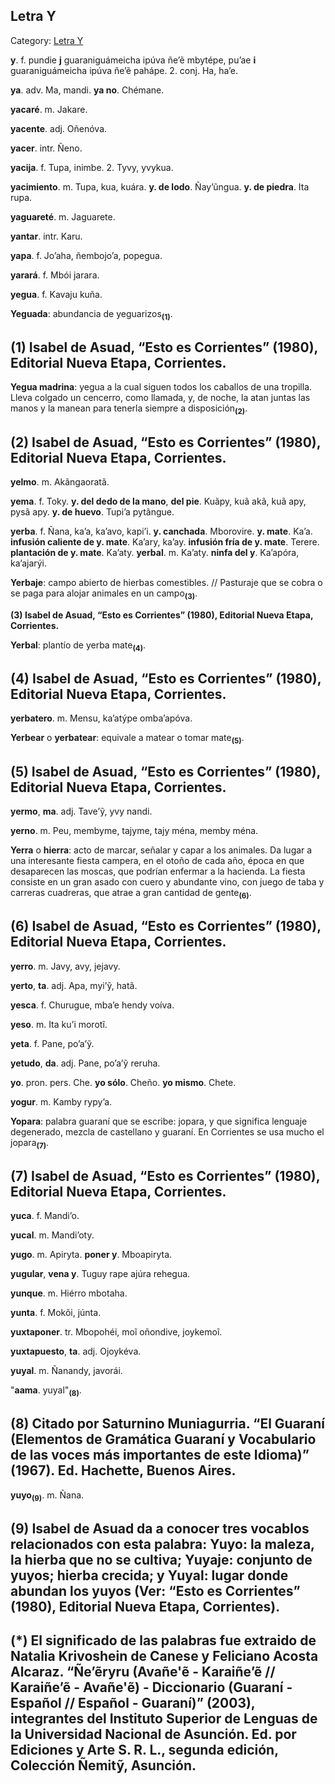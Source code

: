 ## Letra Y

Category: [Letra Y](http://descubrircorrientes.com.ar/2012/index.php/1465-diccionario-guarani/espanol-guarani/letra-y)

**y**. f. pundie **j** guaraniguámeicha ipúva ñe’ẽ mbytépe, pu’ae **i** guaraniguámeicha ipúva ñe’ẽ pahápe. 2. conj. Ha, ha’e.

**ya**. adv. Ma, mandi. **ya no**. Chémane.

**yacaré**. m. Jakare.

**yacente**. adj. Oñenóva.

**yacer**. intr. Ñeno.

**yacija**. f. Tupa, inimbe. 2. Tyvy, yvykua.

**yacimiento**. m. Tupa, kua, kuára. **y. de lodo**. Ñay’ũngua. **y. de piedra**. Ita rupa.

**yaguareté**. m. Jaguarete.

**yantar**. intr. Karu.

**yapa**. f. Jo’aha, ñembojo’a, popegua.

**yarará**. f. Mbói jarara.

**yegua**. f. Kavaju kuña.

**Yeguada**: abundancia de yeguarizos<sub><strong>(1)</strong></sub>.

## **(1) Isabel de Asuad, “Esto es Corrientes” (1980), Editorial Nueva Etapa, Corrientes.**

**Yegua madrina**: yegua a la cual siguen todos los caballos de una tropilla. Lleva colgado un cencerro, como llamada, y, de noche, la atan juntas las manos y la manean para tenerla siempre a disposición<sub><strong>(2)</strong></sub>.

## **(2) Isabel de Asuad, “Esto es Corrientes” (1980), Editorial Nueva Etapa, Corrientes.**

**yelmo**. m. Akãngaoratã.

**yema**. f. Toky. **y. del dedo de la mano**, **del pie**. Kuãpy, kuã akã, kuã apy, pysã apy. **y. de huevo**. Tupi’a pytãngue.

**yerba**. f. Ñana, ka’a, ka’avo, kapi’i. **y. canchada**. Mborovire. **y. mate**. Ka’a. **infusión caliente de y. mate**. Ka’ary, ka’ay. **infusión fría de y. mate**. Terere. **plantación de y. mate**. Ka’aty. **yerbal**. m. Ka’aty. **ninfa del y**. Ka’apóra, ka’ajarýi.

**Yerbaje**: campo abierto de hierbas comestibles. // Pasturaje que se cobra o se paga para alojar animales en un campo<sub><strong>(3)</strong></sub>.

**(3) Isabel de Asuad, “Esto es Corrientes” (1980), Editorial Nueva Etapa, Corrientes.**

**Yerbal**: plantío de yerba mate<sub><strong>(4)</strong></sub>.

## **(4) Isabel de Asuad, “Esto es Corrientes” (1980), Editorial Nueva Etapa, Corrientes.**

**yerbatero**. m. Mensu, ka’atýpe omba’apóva.

**Yerbear** o **yerbatear**: equivale a matear o tomar mate<sub><strong>(5)</strong></sub>.

## **(5) Isabel de Asuad, “Esto es Corrientes” (1980), Editorial Nueva Etapa, Corrientes.**

**yermo**, **ma**. adj. Tave’ỹ, yvy nandi.

**yerno**. m. Peu, membyme, tajyme, tajy ména, memby ména.

**Yerra** o **hierra**: acto de marcar, señalar y capar a los animales. Da lugar a una interesante fiesta campera, en el otoño de cada año, época en que desaparecen las moscas, que podrían enfermar a la hacienda. La fiesta consiste en un gran asado con cuero y abundante vino, con juego de taba y carreras cuadreras, que atrae a gran cantidad de gente<sub><strong>(6)</strong></sub>.

## **(6) Isabel de Asuad, “Esto es Corrientes” (1980), Editorial Nueva Etapa, Corrientes.**

**yerro**. m. Javy, avy, jejavy.

**yerto**, **ta**. adj. Apa, myi’ỹ, hatã.

**yesca**. f. Churugue, mba’e hendy voíva.

**yeso**. m. Ita ku’i morotĩ.

**yeta**. f. Pane, po’a’ỹ.

**yetudo**, **da**. adj. Pane, po’a’ỹ reruha.

**yo**. pron. pers. Che. **yo sólo**. Cheño. **yo mismo**. Chete.

**yogur**. m. Kamby rypy’a.

**Yopara**: palabra guaraní que se escribe: jopara, y que significa lenguaje degenerado, mezcla de castellano y guaraní. En Corrientes se usa mucho el jopara<sub><strong>(7)</strong></sub>.

## **(7) Isabel de Asuad, “Esto es Corrientes” (1980), Editorial Nueva Etapa, Corrientes.**

**yuca**. f. Mandi’o.

**yucal**. m. Mandi’oty.

**yugo**. m. Apiryta. **poner y**. Mboapiryta.

**yugular**, **vena y**. Tuguy rape ajúra rehegua.

**yunque**. m. Hiérro mbotaha.

**yunta**. f. Mokõi, júnta.

**yuxtaponer**. tr. Mbopohéi, moĩ oñondive, joykemoĩ.

**yuxtapuesto**, **ta**. adj. Ojoykéva.

**yuyal**. m. Ñanandy, javorái.

"**aama**. yuyal"<sub><strong>(8)</strong></sub>.

## **(8)** **Citado por Saturnino Muniagurria. “El Guaraní (Elementos de Gramática Guaraní y Vocabulario de las voces más importantes de este Idioma)” (1967). Ed. Hachette, Buenos Aires.**

**yuyo<sub>(9)</sub>**. m. Ñana.

## **(9) Isabel de Asuad da a conocer tres vocablos relacionados con esta palabra: Yuyo: la maleza, la hierba que no se cultiva; Yuyaje: conjunto de yuyos; hierba crecida; y Yuyal: lugar donde abundan los yuyos (Ver: “Esto es Corrientes” (1980), Editorial Nueva Etapa, Corrientes).**

## **(\*)** **El significado de las palabras fue extraido de Natalia Krivoshein de Canese y Feliciano Acosta Alcaraz. “Ñe’ẽryru (Avañe'ẽ - Karaiñe’ẽ // Karaiñe’ẽ - Avañe'ẽ) - Diccionario (Guaraní - Español // Español - Guaraní)” (2003), integrantes del Instituto Superior de Lenguas de la Universidad Nacional de Asunción. Ed. por Ediciones y Arte S. R. L., segunda edición, Colección Ñemitỹ, Asunción.**